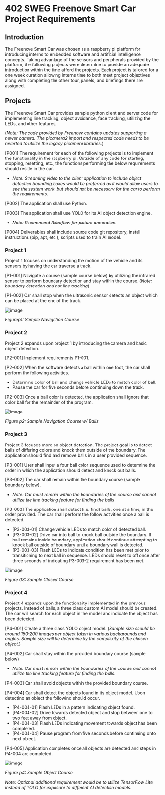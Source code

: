 # 402 SWEG Freenove Smart Car Project Requirements
## Introduction
The Freenove Smart Car was chosen as a raspberry pi platform for introducing interns to embedded software and artificial intelligence concepts. Taking advantage of the sensors and peripherals provided by the platform, the following projects were determine to provide an adequate introduction within the time afford the projects. Each project is tailored for a one week duration allowing interns time to both meet project objectives along with completing the other tour, panels, and briefings there are assigned.

## Projects
The Freenove Smart Car provides sample python client and server code for implementing line tracking, object avoidance, face tracking, utilizing the LEDs, and other features.

(*Note: The code provided by Freenove contains updates supporting a newer camera. The picamera2 import and respected code needs to be reverted to utilize the legacy picamera libraries.*)

[P001] The requirement for each of the following projects is to implement the functionality in the raspberry pi. Outside of any code for starting, stopping, resetting, etc., the functions performing the below requirements should reside in the car.

- *Note: Streaming video to the client application to include object detection bounding boxes would be preferred as it would allow users to see the system work, but should not be necessary for the car to perform the requirements.*

[P002] The application shall use Python.

[P003] The application shall use YOLO for its AI object detection engine.

- *Note: Recommend Roboflow for picture annotation.*

[P004] Deliverables shall include source code git repository, install instructions (pip, apt, etc.), scripts used to train AI model.

### Project 1
Project 1 focuses on understanding the motion of the vehicle and its sensors by having the car traverse a track.

[P1-001] Navigate a course (sample course below) by utilizing the infrared sensor to perform boundary detection and stay within the course. (*Note: boundary detection and not line tracking*)

[P1-002] Car shall stop when the ultrasonic sensor detects an object which can be placed at the end of the track.

![image](https://github.com/CSC-480-F2023/group-project-freenove-robot-team-1/assets/147623094/7c363aa3-12c2-4fa4-b633-d16d95e9dca6)

*Figurep1: Sample Navigation Course*

### Project 2
Project 2 expands upon project 1 by introducing the camera and basic object detection.

[P2-001] Implement requirements P1-001.

[P2-002] When the software detects a ball within one foot, the car shall perform the following activities.
- Determine color of ball and change vehicle LEDs to match color of ball.
- Pause the car for five seconds before continuing down the track.

[P2-003] Once a ball color is detected, the application shall ignore that color ball for the remainder of the program.

![image](https://github.com/CSC-480-F2023/group-project-freenove-robot-team-1/assets/147623094/17d04d44-c81e-4b0a-bddb-cb8b320dc5e6)

*Figure p2: Sample Navigation Course w/ Balls*

### Project 3
Project 3 focuses more on object detection.  The project goal is to detect balls of differing colors and knock them outside of the boundary.  The application should find and remove balls in a user provided sequence.

[P3-001] User shall input a four ball color sequence used to determine the order in which the application should detect and knock out balls.

[P3-002] The car shall remain within the boundary course (sample boundary below).
-	*Note: Car must remain within the boundaries of the course and cannot utilize the line tracking feature for finding the balls*

[P3-003] The application shall detect (i.e. find) balls, one at a time, in the order provided. The car shall perform the follow activities once a ball is detected.
-	[P3-003-01] Change vehicle LEDs to match color of detected ball.
-	[P3-003-02] Drive car into ball to knock ball outside the boundary. If ball remains inside boundary, application should continue attempting to knock ball outside of boundary until a boundary wall is detected.
-	[P3-003-03] Flash LEDs to indicate condition has been met prior to transitioning to next ball in sequence. LEDs should reset to off once after three seconds of indicating P3-003-2 requirement has been met.

![image](https://github.com/CSC-480-F2023/group-project-freenove-robot-team-1/assets/147623094/6d79c53c-708c-428c-bfef-0ff3ae40b86a)

*Figure 03: Sample Closed Course*

### Project 4
Project 4 expands upon the functionality implemented in the previous projects. Instead of balls, a three class custom AI model should be created. The car will search for each object in the model and indicate the object has been detected.

[P4-001] Create a three class YOLO object model. (*Sample size should be around 150-200 images per object taken in various backgrounds and angles. Sample size will be determine by the complexity of the chosen object.*)

[P4-002] Car shall stay within the provided boundary course (sample below)
-	*Note: Car must remain within the boundaries of the course and cannot utilize the line tracking feature for finding the balls.*

[P4-003] Car shall avoid objects within the provided boundary course.

[P4-004] Car shall detect the objects found in its object model. Upon detecting an object the following should occur.
-	[P4-004-01] Flash LEDs in a pattern indicating object found.
-	[P4-004-02] Drive towards detected object and stop between one to two feet away from object.
-	[P4-004-03] Flash LEDs indicating movement towards object has been completed.
-	[P4-004-04] Pause program from five seconds before continuing onto next object.

[P4-005] Application completes once all objects are detected and steps in P4-004 are completed.

![image](https://github.com/CSC-480-F2023/group-project-freenove-robot-team-1/assets/147623094/373f82b8-2d43-469d-82c3-5af0776afe3d)

*Figure p4: Sample Object Course*

*Note: Optional additional requirement would be to utilize TensorFlow Lite instead of YOLO for exposure to different AI detection models.*
